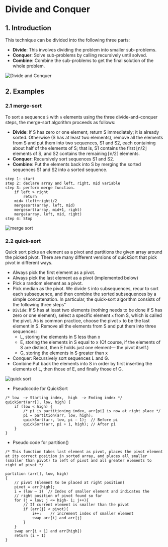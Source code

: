# Divide and Conquer
## 1. Introduction
This technique can be divided into the following three parts:
+ **Divide**: This involves dividing the problem into smaller sub-problems.
+ **Conquer**: Solve sub-problems by calling recursively until solved.
+ **Combine**: Combine the sub-problems to get the final solution of the whole problem.

![Divide and Conquer](https://i.imgur.com/Gmt6i6F.png)

## 2. Examples
### 2.1 merge-sort
To sort a sequence `S` with `n` elements using the three divide-and-conquer steps, the merge-sort algorithm proceeds as follows:
+ **Divide**: If S has zero or one element, return S immediately; it is already sorted. Otherwise (S has at least two elements), remove all the elements from S and put them into two sequences, S1 and S2, each containing about half of the elements of S; that is, S1 contains the first ⌊n/2⌋ elements of S, and S2 contains the remaining ⌈n/2⌉ elements.
+ **Conquer**: Recursively sort sequences S1 and S2.
+ **Combine**: Put the elements back into S by merging the sorted sequences S1 and S2 into a sorted sequence.

~~~~
step 1: start
step 2: declare array and left, right, mid variable
step 3: perform merge function.
    if left > right
        return
    mid= (left+right)/2
    mergesort(array, left, mid)
    mergesort(array, mid+1, right)
    merge(array, left, mid, right)
step 4: Stop
~~~~
![merge sort]([https://www.programiz.com/sites/tutorial2program/files/merge-sort-example_0.png](https://media.geeksforgeeks.org/wp-content/uploads/20220722205737/MergeSortTutorial.png))


### 2.2 quick-sort
Quick sort picks an element as a pivot and partitions the given array around the picked pivot. There are many different versions of quickSort that pick pivot in different ways. 
+ Always pick the first element as a pivot.
+ Always pick the last element as a pivot (implemented below)
+ Pick a random element as a pivot.
+ Pick median as the pivot.
We divide `S` into subsequences, recur to sort each subsequence, and then combine the sorted subsequences by a simple concatenation. In particular, the quick-sort algorithm consists of the following three steps"
+ `Divide`: If S has at least two elements (nothing needs to be done if S has zero or one element), select a specific element `x` from S, which is called the pivot. As is common practice, choose the pivot `x` to be the last element in S. Remove all the elements from S and put them into three sequences:
  - L, storing the elements in S less than x
  - E, storing the elements in S equal to x (Of course, if the elements of S are distinct, then E holds just one element—
the pivot itself.)
  - G, storing the elements in S greater than x
+ Conquer: Recursively sort sequences L and G.
+ Combine:Put back the elements into S in order by first inserting the elements of L, then those of E, and finally those of G.

![quick sort](https://www.geeksforgeeks.org/wp-content/uploads/gq/2014/01/QuickSort2.png)

+ Pseudocode for QuickSort

~~~~
/* low  –> Starting index,  high  –> Ending index */
quickSort(arr[], low, high) {
    if (low < high) {
        /* pi is partitioning index, arr[pi] is now at right place */
        pi = partition(arr, low, high);
        quickSort(arr, low, pi – 1);  // Before pi
        quickSort(arr, pi + 1, high); // After pi
    }
}
~~~~

+ Pseudo code for partition() 

~~~~
/* This function takes last element as pivot, places the pivot element at its correct position in sorted array, and places all smaller (smaller than pivot) to left of pivot and all greater elements to right of pivot */

partition (arr[], low, high)
{
    // pivot (Element to be placed at right position)
    pivot = arr[high];  
    i = (low – 1)  // Index of smaller element and indicates the 
    // right position of pivot found so far
    for (j = low; j <= high- 1; j++){
        // If current element is smaller than the pivot
        if (arr[j] < pivot){
            i++;    // increment index of smaller element
            swap arr[i] and arr[j]
        }
    }
    swap arr[i + 1] and arr[high])
    return (i + 1)
}
~~~~
